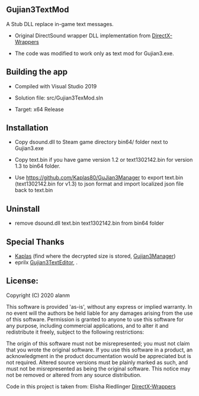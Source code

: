 ## Gujian3TextMod
A Stub DLL replace in-game text messages.

- Original DirectSound wrapper DLL implementation from [DirectX-Wrappers](https://github.com/elishacloud/DirectX-Wrappers)

- The code was modified to work only as text mod for Gujian3.exe.

## Building the app
- Compiled with Visual Studio 2019

- Solution file: src/Gujian3TexMod.sln
- Target:  x64 Release

## Installation
- Copy dsound.dll  to Steam game directory bin64/ folder next to Gujian3.exe
- Copy text.bin if you have game version 1.2 or text1302142.bin for version 1.3 to  bin64 folder.

- Use https://github.com/Kaplas80/GuJian3Manager to export text.bin (text1302142.bin for v1.3) to json format and import localized json file back to text.bin

## Uninstall
- remove dsound.dll text.bin text1302142.bin from bin64 folder


## Special Thanks
- [Kaplas](https://zenhax.com/memberlist.php?mode=viewprofile&u=5785) (find where the decrypted size is stored, [Gujian3Manager](https://github.com/Kaplas80/GuJian3Manager))
- eprilx [Gujian3TextEditor](https://github.com/eprilx/Gujian3TextEditor), .

## License:  
Copyright (C) 2020 alanm

This software is provided 'as-is', without any express or implied warranty. In no event will the authors be held liable for any damages arising from the use of this software. Permission is granted to anyone to use this software for any purpose, including commercial applications, and to alter it and redistribute it freely, subject to the following restrictions:

The origin of this software must not be misrepresented; you must not claim that you wrote the original software. If you use this software in a product, an acknowledgment in the product documentation would be appreciated but is not required.
Altered source versions must be plainly marked as such, and must not be misrepresented as being the original software.
This notice may not be removed or altered from any source distribution.

Code in this project is taken from:
Elisha Riedlinger [DirectX-Wrappers](https://github.com/elishacloud/DirectX-Wrappers)
